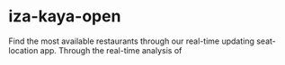 # iza-kaya-open

Find the most available restaurants through our real-time updating seat-location app. Through the real-time analysis of 
